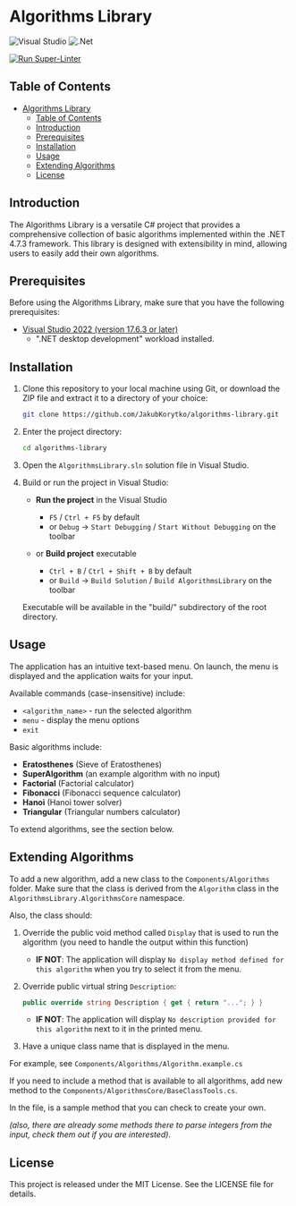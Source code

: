 # Algorithms Library

![Visual Studio](https://img.shields.io/badge/Visual%20Studio-5C2D91.svg?style=for-the-badge&logo=visual-studio&logoColor=white)
![.Net](https://img.shields.io/badge/.NET-5C2D91?style=for-the-badge&logo=.net&logoColor=white)

[![Run Super-Linter](https://github.com/JakubKorytko/algorithms-library/actions/workflows/super-linter.yml/badge.svg)](https://github.com/JakubKorytko/algorithms-library/actions/workflows/super-linter.yml)

## Table of Contents

- [Algorithms Library](#algorithms-library)
  - [Table of Contents](#table-of-contents)
  - [Introduction](#introduction)
  - [Prerequisites](#prerequisites)
  - [Installation](#installation)
  - [Usage](#usage)
  - [Extending Algorithms](#extending-algorithms)
  - [License](#license)

## Introduction

The Algorithms Library is a versatile C# project
that provides a comprehensive collection of basic algorithms
implemented within the .NET 4.7.3 framework.
This library is designed with extensibility in mind,
allowing users to easily add their own algorithms.

## Prerequisites

Before using the Algorithms Library, make sure that you have the following prerequisites:

- [Visual Studio 2022 (version 17.6.3 or later)](https://visualstudio.microsoft.com/vs/)
  - ".NET desktop development" workload installed.

## Installation

1. Clone this repository to your local machine using Git,
or download the ZIP file and extract it to a directory of your choice:

    ```bash
    git clone https://github.com/JakubKorytko/algorithms-library.git
    ```

2. Enter the project directory:

    ```bash
    cd algorithms-library
    ```

3. Open the `AlgorithmsLibrary.sln` solution file in Visual Studio.

4. Build or run the project in Visual Studio:

    - **Run the project** in the Visual Studio
      - `F5` /  `Ctrl + F5` by default
      - or `Debug` -> `Start Debugging` / `Start Without Debugging` on the toolbar

    - or **Build project** executable
      - `Ctrl + B` / `Ctrl + Shift + B` by default
      - or `Build` -> `Build Solution` / `Build AlgorithmsLibrary` on the toolbar

    Executable will be available in the "build/" subdirectory of the root directory.

## Usage

The application has an intuitive text-based menu.
On launch, the menu is displayed and the application waits for your input.

Available commands (case-insensitive) include:

- `<algorithm_name>` - run the selected algorithm
- `menu` - display the menu options
- `exit`

Basic algorithms include:

- **Eratosthenes** (Sieve of Eratosthenes)
- **SuperAlgorithm** (an example algorithm with no input)
- **Factorial** (Factorial calculator)
- **Fibonacci** (Fibonacci sequence calculator)
- **Hanoi** (Hanoi tower solver)
- **Triangular** (Triangular numbers calculator)

To extend algorithms, see the section below.

## Extending Algorithms

To add a new algorithm,
add a new class to the `Components/Algorithms` folder.
Make sure that the class is derived from the `Algorithm` class
in the `AlgorithmsLibrary.AlgorithmsCore` namespace.

Also, the class should:

1. Override the public void method called `Display`
that is used to run the algorithm
(you need to handle the output within this function)  

    - **IF NOT**: The application will display
    `No display method defined for this algorithm`
    when you try to select it from the menu.

2. Override public virtual string `Description`:

    ```c#
    public override string Description { get { return "..."; } }
    ```

    - **IF NOT**: The application will display
    `No description provided for this algorithm`
    next to it in the printed menu.

3. Have a unique class name that is displayed in the menu.

For example, see `Components/Algorithms/Algorithm.example.cs`

If you need to include a method that is available to all algorithms,
add new method to the `Components/AlgorithmsCore/BaseClassTools.cs`.

In the file, is a sample method that you can check to create your own.

*(also, there are already some methods there to parse integers from the input,
check them out if you are interested)*.

## License

This project is released under the MIT License. See the LICENSE file for details.
